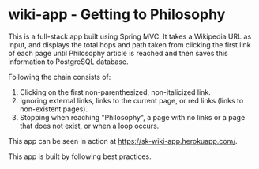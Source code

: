 # wiki-app - Getting to Philosophy

This is a full-stack app built using Spring MVC. It takes a Wikipedia URL as input, and displays the total hops and path taken from clicking the first link of each page until Philosophy article is reached and then saves this information to PostgreSQL database.

Following the chain consists of:
1. Clicking on the first non-parenthesized, non-italicized link.
2. Ignoring external links, links to the current page, or red links (links to non-existent pages).
3. Stopping when reaching "Philosophy", a page with no links or a page that does not exist, or when a loop occurs.

This app can be seen in action at https://sk-wiki-app.herokuapp.com/.

This app is built by following best practices.
